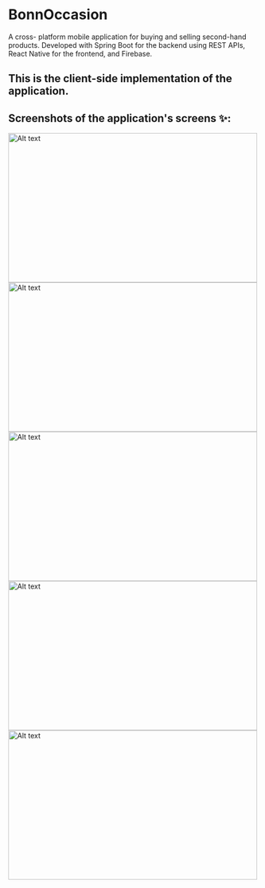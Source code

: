 # BonnOccasion
A cross- platform mobile application for buying and selling second-hand products. Developed with Spring Boot for the backend using REST APIs, React Native for the frontend, and Firebase.
## This is the client-side implementation of the application.
## Screenshots of the application's screens ✨:
<img src="assets/images/1.png" alt="Alt text" width="500" height="300">
<img src="assets/images/2.png" alt="Alt text" width="500" height="300">
<img src="assets/images/4.png" alt="Alt text" width="500" height="300">
<img src="assets/images/5.png" alt="Alt text" width="500" height="300">
<img src="assets/images/6.png" alt="Alt text" width="500" height="300">
